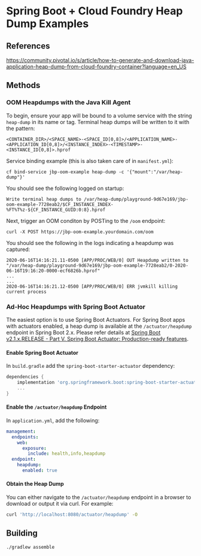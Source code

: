 # Spring Boot + Cloud Foundry Heap Dump Examples

## References
https://community.pivotal.io/s/article/how-to-generate-and-download-java-application-heap-dump-from-cloud-foundry-container?language=en_US

## Methods

### OOM Heapdumps with the Java Kill Agent

To begin, ensure your app will be bound to a volume service with the string `heap-dump` in its name or tag. Terminal heap dumps will be written to it with the pattern:

```
<CONTAINER_DIR>/<SPACE_NAME>-<SPACE_ID[0,8]>/<APPLICATION_NAME>-<APPLICATION_ID[0,8]>/<INSTANCE_INDEX>-<TIMESTAMP>-<INSTANCE_ID[0,8]>.hprof
```

Service binding example (this is also taken care of in `manifest.yml`):

```
cf bind-service jbp-oom-example heap-dump -c '{"mount":"/var/heap-dump"}'
```

You should see the following logged on startup:

```
Write terminal heap dumps to /var/heap-dump/playground-9d67e169/jbp-oom-example-7728eab2/$CF_INSTANCE_INDEX-%FT%T%z-${CF_INSTANCE_GUID:0:8}.hprof
```

Next, trigger an OOM conditon by POSTing to the `/oom` endpoint:
```
curl -X POST https://jbp-oom-example.yourdomain.com/oom
```

You should see the following in the logs indicating a heapdump was captured:
```
2020-06-16T14:16:21.11-0500 [APP/PROC/WEB/0] OUT Heapdump written to "/var/heap-dump/playground-9d67e169/jbp-oom-example-7728eab2/0-2020-06-16T19:16:20-0000-ecf6826b.hprof"
...
...
2020-06-16T14:16:21.12-0500 [APP/PROC/WEB/0] ERR jvmkill killing current process
```

### Ad-Hoc Heapdumps with Spring Boot Actuator

The easiest option is to use Spring Boot Actuators. For Spring Boot apps with actuators enabled, a heap dump is available at the `/actuator/heapdump` endpoint in Spring Boot 2.x. Please refer details at [Spring Boot v2.1.x.RELEASE - Part V. Spring Boot Actuator: Production-ready features](https://docs.spring.io/spring-boot/docs/2.1.x/reference/html/production-ready-endpoints.html).

#### Enable Spring Boot Actuator
In `build.gradle` add the `spring-boot-starter-actuator` dependency:
```groovy
dependencies {
    implementation 'org.springframework.boot:spring-boot-starter-actuator'
    ...
}
```

#### Enable the `/actuator/heapdump` Endpoint
In `application.yml`, add the following:
```yaml
management:
  endpoints:
    web:
      exposure:
        include: health,info,heapdump
  endpoint:
    heapdump:
      enabled: true
```

#### Obtain the Heap Dump
You can either navigate to the `/actuator/heapdump` endpoint in a browser to download or output it via curl. For example:
```sh
curl 'http://localhost:8080/actuator/heapdump' -O
```

## Building

```
./gradlew assemble
```
